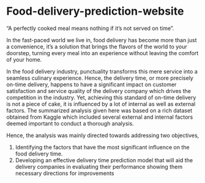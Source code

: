 # Food-delivery-prediction-website

“A perfectly cooked meal means nothing if it’s not served on time”. 

In the fast-paced world we live in, food delivery has become more than just a convenience, it’s a solution that brings the flavors of the world to your doorstep, turning every meal into an experience without leaving the comfort of your home.

In the food delivery industry, punctuality transforms this mere service into a seamless culinary experience. Hence, the delivery time, or more precisely on-time delivery, happens to have a significant impact on customer satisfaction and service quality of the delivery company which drives the competition in the industry. Yet, achieving this standard of on-time delivery is not a piece of cake, it is influenced by a lot of internal as well as external factors. 
The summarized analysis given here was based on a rich dataset obtained from Kaggle which included several external and internal factors deemed important to conduct a thorough analysis. 

Hence, the analysis was mainly directed towards addressing two objectives, 
1)	Identifying the factors that have the most significant influence on the food delivery time.
2)	Developing an effective delivery time prediction model that will aid the delivery companies in evaluating their performance showing them necessary directions for improvements

